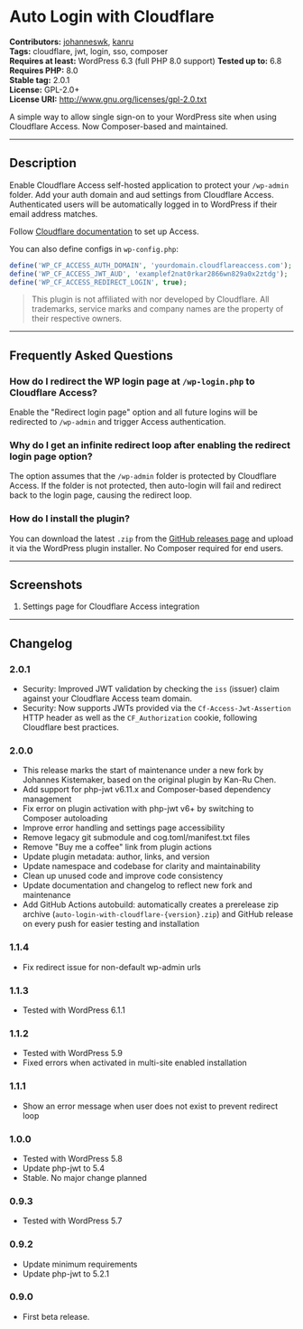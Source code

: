 # Auto Login with Cloudflare

**Contributors:** [johanneswk](https://github.com/johanneswk), [kanru](https://github.com/kanru)  
**Tags:** cloudflare, jwt, login, sso, composer  
**Requires at least:** WordPress 6.3 (full PHP 8.0 support)
**Tested up to:** 6.8  
**Requires PHP:** 8.0  
**Stable tag:** 2.0.1  
**License:** GPL-2.0+  
**License URI:** http://www.gnu.org/licenses/gpl-2.0.txt

A simple way to allow single sign-on to your WordPress site when using Cloudflare Access. Now Composer-based and maintained.

---

## Description

Enable Cloudflare Access self-hosted application to protect your `/wp-admin` folder. Add your auth domain and aud settings from Cloudflare Access. Authenticated users will be automatically logged in to WordPress if their email address matches.

Follow [Cloudflare documentation](https://developers.cloudflare.com/cloudflare-one/applications/configure-apps/self-hosted-apps/) to set up Access.

You can also define configs in `wp-config.php`:

```php
define('WP_CF_ACCESS_AUTH_DOMAIN', 'yourdomain.cloudflareaccess.com');
define('WP_CF_ACCESS_JWT_AUD', 'examplef2nat0rkar2866wn829a0x2ztdg');
define('WP_CF_ACCESS_REDIRECT_LOGIN', true);
```

> This plugin is not affiliated with nor developed by Cloudflare. All trademarks, service marks and company names are the property of their respective owners.

---

## Frequently Asked Questions

### How do I redirect the WP login page at `/wp-login.php` to Cloudflare Access?

Enable the "Redirect login page" option and all future logins will be redirected to `/wp-admin` and trigger Access authentication.

### Why do I get an infinite redirect loop after enabling the redirect login page option?

The option assumes that the `/wp-admin` folder is protected by Cloudflare Access. If the folder is not protected, then auto-login will fail and redirect back to the login page, causing the redirect loop.

### How do I install the plugin?

You can download the latest `.zip` from the [GitHub releases page](https://github.com/johanneswk/auto-login-with-cloudflare/releases) and upload it via the WordPress plugin installer. No Composer required for end users.

---

## Screenshots

1. Settings page for Cloudflare Access integration

---

## Changelog

### 2.0.1
- Security: Improved JWT validation by checking the `iss` (issuer) claim against your Cloudflare Access team domain.
- Security: Now supports JWTs provided via the `Cf-Access-Jwt-Assertion` HTTP header as well as the `CF_Authorization` cookie, following Cloudflare best practices.

### 2.0.0
- This release marks the start of maintenance under a new fork by Johannes Kistemaker, based on the original plugin by Kan-Ru Chen.
- Add support for php-jwt v6.11.x and Composer-based dependency management
- Fix error on plugin activation with php-jwt v6+ by switching to Composer autoloading
- Improve error handling and settings page accessibility
- Remove legacy git submodule and cog.toml/manifest.txt files
- Remove "Buy me a coffee" link from plugin actions
- Update plugin metadata: author, links, and version
- Update namespace and codebase for clarity and maintainability
- Clean up unused code and improve code consistency
- Update documentation and changelog to reflect new fork and maintenance
- Add GitHub Actions autobuild: automatically creates a prerelease zip archive (`auto-login-with-cloudflare-{version}.zip`) and GitHub release on every push for easier testing and installation

### 1.1.4
- Fix redirect issue for non-default wp-admin urls

### 1.1.3
- Tested with WordPress 6.1.1

### 1.1.2
- Tested with WordPress 5.9
- Fixed errors when activated in multi-site enabled installation

### 1.1.1
- Show an error message when user does not exist to prevent redirect loop

### 1.0.0
- Tested with WordPress 5.8
- Update php-jwt to 5.4
- Stable. No major change planned

### 0.9.3
- Tested with WordPress 5.7

### 0.9.2
- Update minimum requirements
- Update php-jwt to 5.2.1

### 0.9.0
- First beta release.